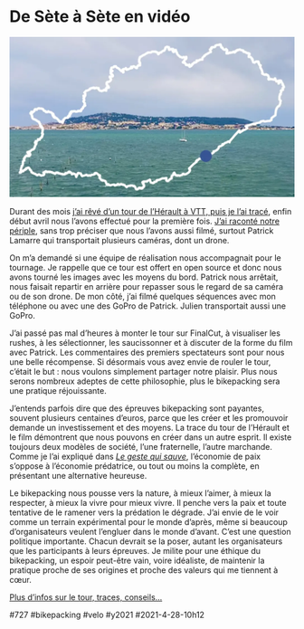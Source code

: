 # De Sète à Sète en vidéo

![Le tour](_i/tourTrace.webp)

Durant des mois [j’ai rêvé d’un tour de l’Hérault à VTT, puis je l’ai tracé](../../../../page/727tour.md), enfin début avril nous l’avons effectué pour la première fois. [J’ai raconté notre périple](tour-de-lherault-bikepacking-agrandir-limaginaire.md), sans trop préciser que nous l’avons aussi filmé, surtout Patrick Lamarre qui transportait plusieurs caméras, dont un drone.

On m’a demandé si une équipe de réalisation nous accompagnait pour le tournage. Je rappelle que ce tour est offert en open source et donc nous avons tourné les images avec les moyens du bord. Patrick nous arrêtait, nous faisait repartir en arrière pour repasser sous le regard de sa caméra ou de son drone. De mon côté, j’ai filmé quelques séquences avec mon téléphone ou avec une des GoPro de Patrick. Julien transportait aussi une GoPro.

J’ai passé pas mal d’heures à monter le tour sur FinalCut, à visualiser les rushes, à les sélectionner, les saucissonner et à discuter de la forme du film avec Patrick. Les commentaires des premiers spectateurs sont pour nous une belle récompense. Si désormais vous avez envie de rouler le tour, c’était le but : nous voulons simplement partager notre plaisir. Plus nous serons nombreux adeptes de cette philosophie, plus le bikepacking sera une pratique réjouissante.

J’entends parfois dire que des épreuves bikepacking sont payantes, souvent plusieurs centaines d’euros, parce que les créer et les promouvoir demande un investissement et des moyens. La trace du tour de l’Hérault et le film démontrent que nous pouvons en créer dans un autre esprit. Il existe toujours deux modèles de société, l’une fraternelle, l’autre marchande. Comme je l’ai expliqué dans *[Le geste qui sauve](../../comments/page/le-geste-qui-sauve.md)*, l’économie de paix s’oppose à l’économie prédatrice, ou tout ou moins la complète, en présentant une alternative heureuse.

Le bikepacking nous pousse vers la nature, à mieux l’aimer, à mieux la respecter, à mieux la vivre pour mieux vivre. Il penche vers la paix et toute tentative de le ramener vers la prédation le dégrade. J’ai envie de le voir comme un terrain expérimental pour le monde d’après, même si beaucoup d’organisateurs veulent l’engluer dans le monde d’avant. C’est une question politique importante. Chacun devrait se la poser, autant les organisateurs que les participants à leurs épreuves. Je milite pour une éthique du bikepacking, un espoir peut-être vain, voire idéaliste, de maintenir la pratique proche de ses origines et proche des valeurs qui me tiennent à cœur.

[Plus d’infos sur le tour, traces, conseils…](../../../../page/727tour.md)

#727 #bikepacking #velo #y2021 #2021-4-28-10h12

